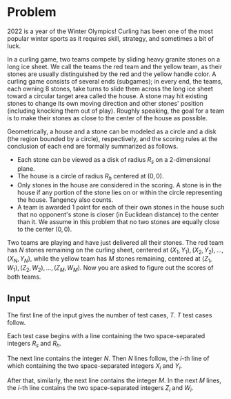 # Problem

2022 is a year of the Winter Olympics! Curling has been one of the most popular winter sports as it requires skill, strategy, and sometimes a bit of luck.

In a curling game, two teams compete by sliding heavy granite stones on a long ice sheet. We call the teams the red team and the yellow team, as their stones are usually distinguished by the red and the yellow handle color. A curling game consists of several ends (subgames); in every end, the teams, each owning 8 stones, take turns to slide them across the long ice sheet toward a circular target area called the house. A stone may hit existing stones to change its own moving direction and other stones' position (including knocking them out of play). Roughly speaking, the goal for a team is to make their stones as close to the center of the house as possible.

Geometrically, a house and a stone can be modeled as a circle and a disk (the region bounded by a circle), respectively, and the scoring rules at the conclusion of each end are formally summarized as follows.

- Each stone can be viewed as a disk of radius $R_s$ on a 2-dimensional plane.
- The house is a circle of radius $R_h$ centered at $(0,0)$.
- Only stones in the house are considered in the scoring. A stone is in the house if any portion of the stone lies on or within the circle representing the house. Tangency also counts.
- A team is awarded $1$ point for each of their own stones in the house such that no opponent's stone is closer (in Euclidean distance) to the center than it. We assume in this problem that no two stones are equally close to the center $(0,0)$.

Two teams are playing and have just delivered all their stones. The red team has $N$
stones remaining on the curling sheet, centered at $(X_1,Y_1),(X_2,Y_2),\dots,(X_N,Y_N)$, while the yellow team has $M$ stones remaining, centered at $(Z_1,W_1),(Z_2,W_2),\dots,(Z_M,W_M)$. Now you are asked to figure out the scores of both teams.

## Input

The first line of the input gives the number of test cases, $T$. $T$ test cases follow.

Each test case begins with a line containing the two space-separated integers $R_s$ and $R_h$.

The next line contains the integer $N$. Then $N$ lines follow, the $i$-th line of which containing the two space-separated integers $X_i$ and $Y_i$.

After that, similarly, the next line contains the integer $M$. In the next $M$ lines, the $i$-th line contains the two space-separated integers $Z_i$ and $W_i$.
